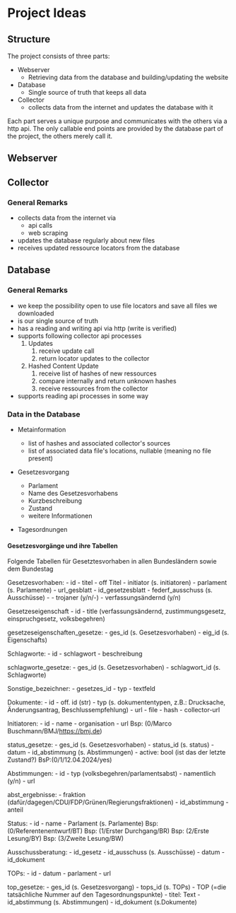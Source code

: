 # Project Ideas
## Structure
The project consists of three parts:
- Webserver
    - Retrieving data from the database and building/updating the website
- Database
    - Single source of truth that keeps all data
- Collector
    - collects data from the internet and updates the database with it

Each part serves a unique purpose and communicates with the others via a http api.
The only callable end points are provided by the database part of the project, the others merely call it.

## Webserver
## Collector
### General Remarks
- collects data from the internet via 
    - api calls
    - web scraping
- updates the database regularly about new files
- receives updated ressource locators from the database

## Database
### General Remarks
- we keep the possibility open to use file locators and save all files we downloaded
- is our single source of truth
- has a reading and writing api via http (write is verified)
- supports following collector api processes
    1. Updates
        1. receive update call
        2. return locator updates to the collector
    2. Hashed Content Update
        1. receive list of hashes of new ressources
        2. compare internally and return unknown hashes
        3. receive ressources from the collector
- supports reading api processes in some way
### Data in the Database
- Metainformation
    - list of hashes and associated collector's sources
    - list of associated data file's locations, nullable (meaning no file present)
- Gesetzesvorgang
    - Parlament
    - Name des Gesetzesvorhabens
    - Kurzbeschreibung
    - Zustand
    - weitere Informationen

- Tagesordnungen

#### Gesetzesvorgänge und ihre Tabellen
Folgende Tabellen für Gesetztesvorhaben in allen Bundesländern sowie dem Bundestag

Gesetzesvorhaben:
    - id
    - titel
    - off Titel
    - initiator (s. initiatoren)
    - parlament (s. Parlamente)
    - url_gesblatt
    - id_gesetzesblatt
    - federf_ausschuss (s. Ausschüsse)
    - 
    - trojaner (y/n/-)
    - verfassungsändernd (y/n)

Gesetzeseigenschaft
    - id 
    - title (verfassungsändernd, zustimmungsgesetz, einspruchgesetz, volksbegehren)

gesetzeseigenschaften_gesetze:
    - ges_id (s. Gesetzesvorhaben)
    - eig_id (s. Eigenschafts)

Schlagworte:
    - id
    - schlagwort
    - beschreibung

schlagworte_gesetze:
    - ges_id (s. Gesetzesvorhaben)
    - schlagwort_id (s. Schlagworte)

Sonstige_bezeichner:
    - gesetzes_id
    - typ
    - textfeld

Dokumente:
    - id
    - off. id (str)
    - typ (s. dokumententypen, z.B.: Drucksache, Änderungsantrag, Beschlussempfehlung)
    - url
    - file
    - hash
    - collector-url

Initiatoren:
    - id
    - name
    - organisation
    - url
    Bsp: (0/Marco Buschmann/BMJ/https://bmj.de)

status_gesetze:
    - ges_id (s. Gesetzesvorhaben)
    - status_id (s. status)
    - datum
    - id_abstimmung (s. Abstimmungen)
    - active: bool (ist das der letzte Zustand?)
    BsP:(0/1/12.04.2024/yes)

Abstimmungen:
    - id
    - typ (volksbegehren/parlamentsabst)
    - namentlich (y/n)
    - url

abst_ergebnisse:
    - fraktion (dafür/dagegen/CDU/FDP/Grünen/Regierungsfraktionen)
    - id_abstimmung
    - anteil

Status:
    - id
    - name
    - Parlament (s. Parlamente)
    Bsp: (0/Referentenentwurf/BT)
    Bsp: (1/Erster Durchgang/BR)
    Bsp: (2/Erste Lesung/BY)
    Bsp: (3/Zweite Lesung/BW)

Ausschussberatung:
    - id_gesetz
    - id_ausschuss (s. Ausschüsse)
    - datum
    - id_dokument

TOPs:
    - id
    - datum
    - parlament
    - url

top_gesetze:
    - ges_id (s. Gesetzesvorgang)
    - tops_id (s. TOPs)
    - TOP (=die tatsächliche Nummer auf den Tagesordnungspunkte)
    - titel: Text
    - id_abstimmung (s. Abstimmungen)
    - id_dokument (s.Dokumente)
